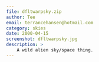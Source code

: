 ```yaml
---
file: dfltwarpsky.zip
author: Tee
email: terrancehansen@hotmail.com
category: skies
date: 2000-04-15
screenshot: dfltwarpsky.jpg
description: >
    A wild alien sky/space thing.
---
```

